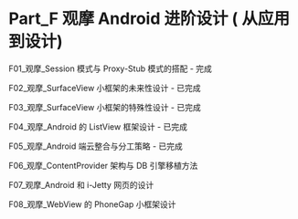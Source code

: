 # Part_F 观摩 Android 进阶设计 ( 从应用到设计)

F01\_观摩_Session 模式与 Proxy-Stub 模式的搭配 - 完成

F02\_观摩_SurfaceView 小框架的未来性设计 - 已完成

F03\_观摩_SurfaceView 小框架的特殊性设计 - 已完成

F04\_观摩_Android 的 ListView 框架设计 - 已完成

F05\_观摩_Android 端云整合与分工策略 - 已完成

F06\_观摩_ContentProvider 架构与 DB 引擎移植方法

F07\_观摩_Android 和 i-Jetty 网页的设计

F08\_观摩_WebView 的 PhoneGap 小框架设计


